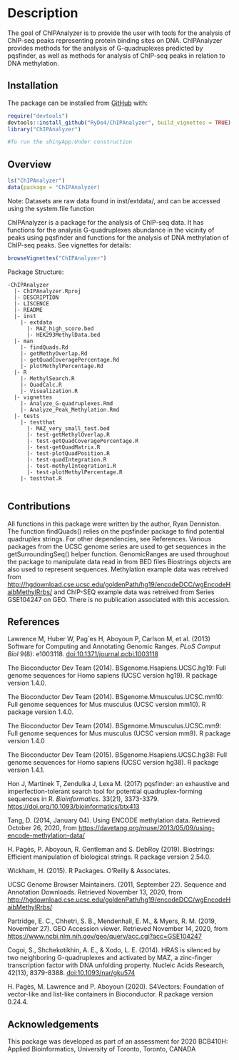 
<!-- README.md is generated from README.Rmd. Please edit that file -->

# Description

<!-- badges: start -->

<!-- badges: end -->

The goal of ChIPAnalyzer is to provide the user with tools for the
analysis of ChIP-seq peaks representing protein binding sites on DNA.
ChIPAnalyzer provides methods for the analysis of G-quadruplexes
predicted by pqsfinder, as well as methods for analysis of ChIP-seq
peaks in relation to DNA methylation.

## Installation

The package can be installed from [GitHub](https://github.com/) with:

``` r
require("devtools")
devtools::install_github("RyDe4/ChIPAnalyzer", build_vignettes = TRUE)
library("ChIPAnalyzer")

#To run the shinyApp:Under construction
```

## Overview

``` r
ls("ChIPAnalyzer")
data(package = "ChIPAnalyzer)
```

Note: Datasets are raw data found in inst/extdata/, and can be accessed
using the system.file function

ChIPAnalyzer is a package for the analysis of ChIP-seq data. It has
functions for the analysis G-quadruplexes abundance in the vicinity of
peaks using pqsfinder and functions for the analysis of DNA methylation
of ChIP-seq peaks. See vignettes for details:

``` r
browseVignettes("ChIPAnalyzer")
```

Package Structure:

``` 
-ChIPAnalyzer
  |- ChIPAnalyzer.Rproj
  |- DESCRIPTION
  |- LISCENCE
  |- README
  |- inst
    |- extdata
      |- MAZ_high_score.bed
      |- HEK293MethylData.bed
  |- man
    |- findQuads.Rd
    |- getMethyOverlap.Rd
    |- getQuadCoveragePercentage.Rd
    |- plotMethylPercentage.Rd
  |- R
    |- MethylSearch.R
    |- QuadCalc.R
    |- Visualization.R
  |- vignettes
    |- Analyze_G-quadruplexes.Rmd
    |- Analyze_Peak_Methylation.Rmd
  |- tests
    |- testthat
      |- MAZ_very_small_test.bed
      |- test-getMethylOverlap.R
      |- test-getQuadCoveragePercentage.R
      |- test-getQuadMatrix.R
      |- test-plotQuadPosition.R
      |- test-quadIntegration.R
      |- test-methylIntegration1.R
      |- test-plotMethylPercentage.R
    |- testthat.R
  
```

## Contributions

All functions in this package were written by the author, Ryan
Denniston. The function findQuads() relies on the pqsfinder package to
find potential quadruplex strings. For other dependencies, see
References. Various packages from the UCSC genome series are used to get
sequences in the getSurroundingSeq() helper function. GenomicRanges are
used throughout the package to manipulate data read in from BED files
Biostrings objects are also used to represent sequences. Methylation
example data was retreived from
<http://hgdownload.cse.ucsc.edu/goldenPath/hg19/encodeDCC/wgEncodeHaibMethylRrbs/>
and ChIP-SEQ example data was retreived from Series GSE104247 on GEO.
There is no publication associated with this accession.

## References

Lawrence M, Huber W, Pag\`es H, Aboyoun P, Carlson M, et al. (2013)
Software for Computing and Annotating Genomic Ranges. *PLoS Comput Biol*
9(8): e1003118. <doi:10.1371/journal.pcbi.1003118>

The Bioconductor Dev Team (2014). BSgenome.Hsapiens.UCSC.hg19: Full
genome sequences for Homo sapiens (UCSC version hg19). R package version
1.4.0.

The Bioconductor Dev Team (2014). BSgenome.Mmusculus.UCSC.mm10: Full
genome sequences for Mus musculus (UCSC version mm10). R package version
1.4.0.

The Bioconductor Dev Team (2014). BSgenome.Mmusculus.UCSC.mm9: Full
genome sequences for Mus musculus (UCSC version mm9). R package version
1.4.0

The Bioconductor Dev Team (2015). BSgenome.Hsapiens.UCSC.hg38: Full
genome sequences for Homo sapiens (UCSC version hg38). R package version
1.4.1.

Hon J, Martinek T, Zendulka J, Lexa M. (2017) pqsfinder: an exhaustive
and imperfection-tolerant search tool for potential quadruplex-forming
sequences in R. *Bioinformatics*. 33(21), 3373-3379.
<https://doi.org/10.1093/bioinformatics/btx413>

Tang, D. (2014, January 04). Using ENCODE methylation data. Retrieved
October 26, 2020, from
<https://davetang.org/muse/2013/05/09/using-encode-methylation-data/>

H. Pagès, P. Aboyoun, R. Gentleman and S. DebRoy (2019). Biostrings:
Efficient manipulation of biological strings. R package version 2.54.0.

Wickham, H. (2015). R Packages. O’Reilly & Associates.

UCSC Genome Browser Maintainers. (2011, September 22). Sequence and
Annotation Downloads. Retrieved November 13, 2020, from
<http://hgdownload.cse.ucsc.edu/goldenPath/hg19/encodeDCC/wgEncodeHaibMethylRrbs/>

Partridge, E. C., Chhetri, S. B., Mendenhall, E. M., & Myers, R. M.
(2019, November 27). GEO Accession viewer. Retrieved November 14, 2020,
from <https://www.ncbi.nlm.nih.gov/geo/query/acc.cgi?acc=GSE104247>

Cogoi, S., Shchekotikhin, A. E., & Xodo, L. E. (2014). HRAS is silenced
by two neighboring G-quadruplexes and activated by MAZ, a zinc-finger
transcription factor with DNA unfolding property. Nucleic Acids
Research, 42(13), 8379-8388. <doi:10.1093/nar/gku574>

H. Pagès, M. Lawrence and P. Aboyoun (2020). S4Vectors: Foundation of
vector-like and list-like containers in Bioconductor. R package version
0.24.4.

## Acknowledgements

This package was developed as part of an assessment for 2020 BCB410H:
Applied Bioinformatics, University of Toronto, Toronto, CANADA
